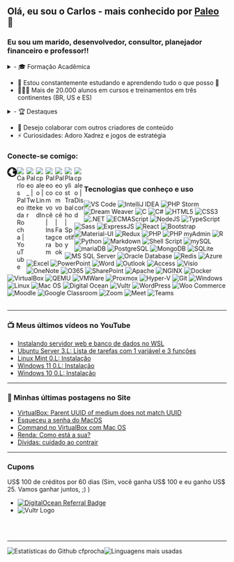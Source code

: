 ## Olá, eu sou o Carlos - mais conhecido por [Paleo][website] 👋

### Eu sou um marido, desenvolvedor, consultor, planejador financeiro e professor!!

<details>
  <summary>- 🎓 Formação Acadêmica</summary>

<!-- FORMACAO:START-->
- Contador
- Analista e Desenvolvedor de Sistemas
- Especialista em Ciências Contábeis
- Especialista em Finanças
- Especialista em Big Data Analytics
- Mestre em Finanças
<!-- FORMACAO:END -->

</details>

<!-- MISCELANEA1:START-->
- 🌱 Estou constantemente estudando e aprendendo tudo o que posso 🤣
- 👨🏻‍🏫 Mais de 20.000 alunos em cursos e treinamentos em três continentes (BR, US e ES)
<!-- MISCELANEA1:END-->

<details>
  <summary>- 🏆 Destaques</summary>

  <!--DESTAQUE:START-->
    - Eleito 3 vezes, umas das 150 pessoas mais influentes do mundo
        - Segmento de tecnologia para pequenas e médias empresas (revista SMB PC Magazine / US)
    - Agraciado com o título de MVP (Profissional mais valioso) pela Microsoft, por 11 anos consecutivos
  <!--DESTAQUE:END-->

</details>

<!--MISCELANEA2:START-->
- 👯 Desejo colaborar com outros criadores de conteúdo
- ⚡ Curiosidades: Adoro Xadrez e jogos de estratégia
<!-- MISCELANEA2:END -->

### Conecte-se comigo:

[<img align="left" alt="carlosfprocha.com.vc" width="22px" src="https://raw.githubusercontent.com/iconic/open-iconic/master/svg/globe.svg" />][website]
[<img align="left" alt="Carlos Paleo da Rocha | YouTube" width="22px" src="https://cdn.simpleicons.org/youtube" />][youtube]
[<img align="left" alt="Paleo_ | Twitter" width="22px" src="https://cdn.simpleicons.org/twitter" />][twitter]
[<img align="left" alt="cpaleo | LinkedIn" width="22px" src="https://cdn.simpleicons.org/linkedin" />][linkedin]
[<img align="left" alt="Paleo com você | Instagram" width="22px" src="https://cdn.simpleicons.org/instagram" />][instagram]
[<img align="left" alt="Paleo com você | Facebook" width="22px" src="https://cdn.simpleicons.org/facebook" />][facebook]
[<img align="left" alt="Playlist Trabalho | Spotify" width="22px" src="https://cdn.simpleicons.org/spotify" />][spotify]
[<img align="left" alt="cpaleo | Discord" width="22px" src="https://cdn.simpleicons.org/discord" />][discord]

<br />

### Tecnologias que conheço e uso

<section>
      <img alt="VS Code" src="https://img.shields.io/badge/VS_Code-007ACC?logo=visual-studio-code&logoColor=white&style=for-the-badge" />
      <img alt="IntelliJ IDEA" src="https://img.shields.io/badge/IntelliJ-20232A?logo=intellij-idea&logoColor=white&style=for-the-badge" />
      <img alt="PHP Storm" src="https://img.shields.io/badge/-PHP%20Storm-20232A?logo=phpstorm&logoColor=white&style=for-the-badge" />
      <img alt="Dream Weaver" src="https://img.shields.io/badge/-adobe_dreamweaver-FF61F6?logo=adobe-dreamweaver&logoColor=white&style=for-the-badge" />
      <img alt="C" src="https://img.shields.io/badge/C-00599C?logo=c&logoColor=white&style=for-the-badge" />
      <img alt="C#" src="https://img.shields.io/badge/C%23-239120?logo=c-sharp&logoColor=white&style=for-the-badge" />
      <img alt="HTML5" src="https://img.shields.io/badge/HTML-239120?logo=html5&logoColor=white&style=for-the-badge" />
      <img alt="CSS3" src="https://img.shields.io/badge/CSS-239120?logo=css3&logoColor=white&style=for-the-badge" />
      <img alt=".NET" src="https://img.shields.io/badge/.NET-5C2D91?logo=.net&logoColor=white&style=for-the-badge" />
      <img alt="ECMAScript" src="https://img.shields.io/badge/JavaScript-F7DF1E?logo=javascript&logoColor=black&style=for-the-badge" />
      <img alt="NodeJS" src="https://img.shields.io/badge/Node.js-43853D?logo=node.js&logoColor=white&style=for-the-badge" />
      <img alt="TypeScript" src="https://img.shields.io/badge/TypeScript-007ACC?logo=typescript&logoColor=white&style=for-the-badge" />
      <img alt="Sass" src="https://img.shields.io/badge/Sass-CC6699?logo=sass&logoColor=white&style=for-the-badge" />
      <img alt="ExpressJS" src="https://img.shields.io/badge/Express.js-404D59?style=for-the-badge" />
      <img alt="React" src="https://img.shields.io/badge/React-20232A?logo=react&logoColor=61DAFB&style=for-the-badge" />
      <img alt="Bootstrap" src="https://img.shields.io/badge/Bootstrap-563D7C?logo=bootstrap&logoColor=white&style=for-the-badge" />
      <img alt="Material-UI" src="https://img.shields.io/badge/Material_UI-007FFF?logo=mui&logoColor=white&style=for-the-badge" />
      <img alt="Redux" src="https://img.shields.io/badge/Redux-593D88?logo=redux&logoColor=white&style=for-the-badge" />
      <img alt="PHP" src="https://img.shields.io/badge/PHP-777BB4?logo=php&logoColor=white&style=for-the-badge" />
      <img alt="PHP myAdmin" src="https://img.shields.io/badge/-PHP%20myAdmin-6C78AF?logo=phpmyadmin&logoColor=white&style=for-the-badge" />
      <img alt="R" src="https://img.shields.io/badge/R-276DC3?logo=r&logoColor=white&style=for-the-badge" />
      <img alt="Python" src="https://img.shields.io/badge/Python-3776AB?logo=python&logoColor=white&style=for-the-badge" />
      <img alt="Markdown" src="https://img.shields.io/badge/Markdown-000000?logo=markdown&logoColor=white&style=for-the-badge" />
      <img alt="Shell Script" src="https://img.shields.io/badge/Shell_Script-121011?logo=gnu-bash&logoColor=white&style=for-the-badge" />
      <img alt="mySQL" src="https://img.shields.io/badge/MySQL-20232A?logo=mysql&logoColor=white&style=for-the-badge" />
      <img alt="mariaDB" src="https://img.shields.io/badge/MariaDB-01529E?logo=mariadb&logoColor=white&style=for-the-badge" />
      <img alt="PostgreSQL" src="https://img.shields.io/badge/PostgreSQL-316192?logo=postgresql&logoColor=white&style=for-the-badge" />
      <img alt="MongoDB" src="https://img.shields.io/badge/MongoDB-4EA94B?logo=mongodb&logoColor=white&style=for-the-badge" />
      <img alt="SQLite" src="https://img.shields.io/badge/SQLite-07405E?logo=sqlite&logoColor=white&style=for-the-badge" />
      <img alt="MS SQL Server" src="https://img.shields.io/badge/Microsoft_SQL_Server-CC2927?logo=microsoft-sql-server&logoColor=white&style=for-the-badge" />
      <img alt="Oracle Database" src="https://img.shields.io/badge/-Oracle%20Database-F80000?logo=oracle&logoColor=white&style=for-the-badge" />
      <img alt="Redis" src="https://img.shields.io/badge/Redis-D9281A?logo=redis&logoColor=white&style=for-the-badge" />
      <img alt="Azure" src="https://img.shields.io/badge/Microsoft_Azure-0089D6?logo=microsoft-azure&logoColor=white&style=for-the-badge" />
      <img alt="Excel" src="https://img.shields.io/badge/Microsoft_Excel-217346?logo=microsoft-excel&logoColor=white&style=for-the-badge" />
      <img alt="PowerPoint" src="https://img.shields.io/badge/Microsoft_PowerPoint-B7472A?logo=microsoft-powerpoint&logoColor=white&style=for-the-badge" />
      <img alt="Word" src="https://img.shields.io/badge/Microsoft_Word-2B579A?logo=microsoft-word&logoColor=white&style=for-the-badge" />
      <img alt="Outlook" src="https://img.shields.io/badge/Microsoft_Outlook-0078D4?logo=microsoft-outlook&logoColor=white&style=for-the-badge" />
      <img alt="Access" src="https://img.shields.io/badge/Microsoft_Access-A4373A?logo=microsoft-access&logoColor=white&style=for-the-badge" />
      <img alt="Visio" src="https://img.shields.io/badge/Microsoft_Visio-3955A3?logo=microsoft-visio&logoColor=white&style=for-the-badge" />
      <img alt="OneNote" src="https://img.shields.io/badge/-onenote-7719AA?logo=microsoft-onenote&logoColor=white&style=for-the-badge" />
      <img alt="O365" src="https://img.shields.io/badge/Office_365-D83B01?logo=microsoft-office&logoColor=white&style=for-the-badge" />
      <img alt="SharePoint" src="https://img.shields.io/badge/Microsoft_SharePoint-0078D4?logo=microsoft-sharepoint&logoColor=white&style=for-the-badge" />
      <img alt="Apache" src="https://img.shields.io/badge/Apache-CA2136?logo=apache&logoColor=white&style=for-the-badge" />
      <img alt="NGINX" src="https://img.shields.io/badge/Nginx-009639?logo=nginx&logoColor=white&style=for-the-badge" />
      <img alt="Docker" src="https://img.shields.io/badge/Docker-2496ED?logo=docker&logoColor=white&style=for-the-badge" />
      <img alt="VirtualBox" src="https://img.shields.io/badge/VirtualBox-183A61?logo=virtualbox&logoColor=white&style=for-the-badge" />
      <img alt="QEMU" src="https://img.shields.io/badge/QEMU-FF6600?logo=qemu&logoColor=white&style=for-the-badge" />
      <img alt="VMWare" src="https://img.shields.io/badge/-VMWare-607078?logo=vmware&logoColor=white&style=for-the-badge" />
      <img alt="Proxmox" src="https://img.shields.io/badge/-Proxmox-E57000?logo=proxmox&logoColor=white&style=for-the-badge" />
      <img alt="Hyper-V" src="https://img.shields.io/badge/-Hyper_V-017AD7?logoColor=white&style=for-the-badge" />  
      <img alt="Git" src="https://img.shields.io/badge/Git-E34F26?logo=git&logoColor=white&style=for-the-badge" />
      <img alt="Windows" src="https://img.shields.io/badge/Windows-017AD7?logo=windows&logoColor=white&style=for-the-badge" />
      <img alt="Linux" src="https://img.shields.io/badge/Linux-E34F26?logo=linux&logoColor=black&style=for-the-badge" />
      <img alt="Mac OS" src="https://img.shields.io/badge/Mac_OS-20232A?logo=apple&logoColor=white&style=for-the-badge" />
      <img alt="Digital Ocean" src="https://img.shields.io/badge/Digital Ocean-navy?logo=digitalocean&logoColor=white&style=for-the-badge" />
      <img alt="Vultr" src="https://img.shields.io/badge/Vultr-007BFC?logo=vultr&logoColor=white&style=for-the-badge" />
      <img alt="WordPress" src="https://img.shields.io/badge/WordPress-21759B?logo=wordpress&logoColor=white&style=for-the-badge" />
      <img alt="Woo Commerce" src="https://img.shields.io/badge/Woo_Commerce-96588A?logo=woo&logoColor=white&style=for-the-badge" />
      <img alt="Moodle" src="https://img.shields.io/badge/Moodle-0F9D58?logo=google-classroom&logoColor=white&style=for-the-badge" />
      <img alt="Google Classroom" src="https://img.shields.io/badge/Google_ClassRoom-0F9D58?logo=google-classroom&logoColor=white&style=for-the-badge" />
      <img alt="Zoom" src="https://img.shields.io/badge/Zoom-2D8CFF?logo=zoom&logoColor=white&style=for-the-badge" />
      <img alt="Meet" src="https://img.shields.io/badge/Meet-00897B?logo=google-meet&logoColor=white&style=for-the-badge" />
      <img alt="Teams" src="https://img.shields.io/badge/Teams-6264A7?logo=microsoft-teams&logoColor=white&style=for-the-badge" />
</section>

<br />

---

### 📺 Meus últimos vídeos no YouTube
<!-- YOUTUBE:START -->
- [Instalando servidor web e banco de dados no WSL](https://www.youtube.com/watch?v=9zW-BqChmyY)
- [Ubuntu Server 3.L: Lista de tarefas com 1 variável e 3 funções](https://www.youtube.com/watch?v=UovKBFpzlWQ)
- [Linux Mint 0.L: Instalação](https://www.youtube.com/watch?v=p-_5_XSvaz0)
- [Windows 11 0.L: Instalação](https://www.youtube.com/watch?v=6CoFl1WRL6I)
- [Windows 10 0.L: Instalação](https://www.youtube.com/watch?v=uR5w4BkW-P0)
<!-- YOUTUBE:END -->

---

### 📕 Minhas últimas postagens no Site
<!-- SITE:START -->
- [VirtualBox: Parent UUID of medium does not match UUID](https://www.carlosfprocha.com.vc/virtualbox-parent-uuid-of-medium-does-not-match-uuid/?utm_source=rss&utm_medium=rss&utm_campaign=virtualbox-parent-uuid-of-medium-does-not-match-uuid)
- [Esqueceu a senha do MacOS](https://www.carlosfprocha.com.vc/esqueceu-a-senha-do-macos/?utm_source=rss&utm_medium=rss&utm_campaign=esqueceu-a-senha-do-macos)
- [Command no VirtualBox com Mac OS](https://www.carlosfprocha.com.vc/command-no-virtualbox-com-mac-os/?utm_source=rss&utm_medium=rss&utm_campaign=command-no-virtualbox-com-mac-os)
- [Renda: Como está a sua?](https://www.carlosfprocha.com.vc/renda-como-esta-a-sua/?utm_source=rss&utm_medium=rss&utm_campaign=renda-como-esta-a-sua)
- [Dívidas: cuidado ao contrair](https://www.carlosfprocha.com.vc/dividas-cuidado-ao-contrair/?utm_source=rss&utm_medium=rss&utm_campaign=dividas-cuidado-ao-contrair)
<!-- SITE:END -->

---

### Cupons
US$ 100 de créditos por 60 dias (Sim, você ganha US$ 100 e eu ganho US$ 25. Vamos ganhar juntos, ;) )
- [![DigitalOcean Referral Badge](https://web-platforms.sfo2.cdn.digitaloceanspaces.com/WWW/Badge%201.svg)][DigitalOcean]
- [<img align="left" alt="Vultr Logo" src="https://www.vultr.com/media/logo_onwhite.svg" width="200">][Vultr]

<br />
<br />

---

<img align="left" alt="Estatísticas do Github cfprocha" src="https://github-readme-stats.vercel.app/api?username=cfprocha&show_icons=true&hide_border=true&hide=stars,prs,issues,contribs&count_private=true&theme=tokionight" />

![Linguagens mais usadas](https://github-readme-stats.vercel.app/api/top-langs/?username=cfprocha&theme=blue-green)

[website]: https://carlosfprocha.com.vc
[twitter]: https://twitter.com/Paleo_
[youtube]: https://www.youtube.com/c/CarlosPaleodaRocha
[instagram]: https://www.instagram.com/paleocomvc/
[facebook]: https://www.facebook.com/PaleoComVc
[spotify]: https://open.spotify.com/playlist/38V33780ukzHkfVs8vuPkm?si=f53706426aa94b4f
[discord]: http://discordapp.com/users/740353831178731591
[linkedin]: https://br.linkedin.com/in/cpaleo
[DigitalOcean]: https://www.digitalocean.com/?refcode=9772a19d8d0f&utm_campaign=Referral_Invite&utm_medium=Referral_Program&utm_source=badge
[Vultr]: https://www.vultr.com/?ref=8919321-6G
